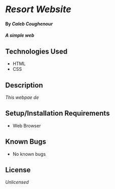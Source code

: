 # _Resort Website_

#### By _**Caleb Coughenour**_

#### _A simple web_

## Technologies Used

* HTML
* CSS

## Description

_This webpae de_

## Setup/Installation Requirements

* Web Browser

## Known Bugs

* No known bugs

## License

_Unlicensed_
